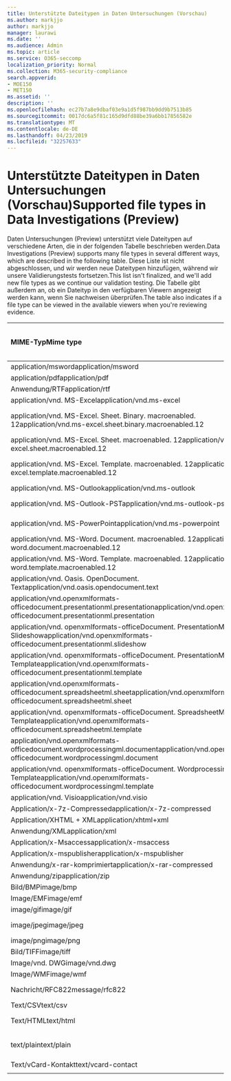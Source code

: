 ```yaml
---
title: Unterstützte Dateitypen in Daten Untersuchungen (Vorschau)
ms.author: markjjo
author: markjjo
manager: laurawi
ms.date: ''
ms.audience: Admin
ms.topic: article
ms.service: O365-seccomp
localization_priority: Normal
ms.collection: M365-security-compliance
search.appverid:
- MOE150
- MET150
ms.assetid: ''
description: ''
ms.openlocfilehash: ec27b7a8e9dbaf03e9a1d5f987bb9dd9b7513b85
ms.sourcegitcommit: 0017dc6a5f81c165d9dfd88be39a6bb17856582e
ms.translationtype: MT
ms.contentlocale: de-DE
ms.lasthandoff: 04/23/2019
ms.locfileid: "32257633"
---
```

# <a name="supported-file-types-in-data-investigations-preview"></a><span data-ttu-id="e56b1-102">Unterstützte Dateitypen in Daten Untersuchungen (Vorschau)</span><span class="sxs-lookup"><span data-stu-id="e56b1-102">Supported file types in Data Investigations (Preview)</span></span>

<span data-ttu-id="e56b1-103">Daten Untersuchungen (Preview) unterstützt viele Dateitypen auf verschiedene Arten, die in der folgenden Tabelle beschrieben werden.</span><span class="sxs-lookup"><span data-stu-id="e56b1-103">Data Investigations (Preview) supports many file types in several different ways, which are described in the following table.</span></span> <span data-ttu-id="e56b1-104">Diese Liste ist nicht abgeschlossen, und wir werden neue Dateitypen hinzufügen, während wir unsere Validierungstests fortsetzen.</span><span class="sxs-lookup"><span data-stu-id="e56b1-104">This list isn't finalized, and we'll add new file types as we continue our validation testing.</span></span> <span data-ttu-id="e56b1-105">Die Tabelle gibt außerdem an, ob ein Dateityp in den verfügbaren Viewern angezeigt werden kann, wenn Sie nachweisen überprüfen.</span><span class="sxs-lookup"><span data-stu-id="e56b1-105">The table also indicates if a file type can be viewed in the available viewers when you're reviewing evidence.</span></span>

| <span data-ttu-id="e56b1-106">MIME-Typ</span><span class="sxs-lookup"><span data-stu-id="e56b1-106">Mime type</span></span> | <span data-ttu-id="e56b1-107">File-Klasse</span><span class="sxs-lookup"><span data-stu-id="e56b1-107">File class</span></span> | <span data-ttu-id="e56b1-108">Native Viewer</span><span class="sxs-lookup"><span data-stu-id="e56b1-108">Native viewer</span></span> | <span data-ttu-id="e56b1-109">Text Anzeige</span><span class="sxs-lookup"><span data-stu-id="e56b1-109">Text viewer</span></span> | <span data-ttu-id="e56b1-110">Betrachter mit Anmerkungen versehen</span><span class="sxs-lookup"><span data-stu-id="e56b1-110">Annotate viewer</span></span> | <span data-ttu-id="e56b1-111">Container Extraktion</span><span class="sxs-lookup"><span data-stu-id="e56b1-111">Container extraction</span></span> | <span data-ttu-id="e56b1-112">Erweiterungen</span><span class="sxs-lookup"><span data-stu-id="e56b1-112">Extensions</span></span> |
| :- | :- | :- | :- | :- | :- | :- |
| <span data-ttu-id="e56b1-113">application/msword</span><span class="sxs-lookup"><span data-stu-id="e56b1-113">application/msword</span></span> | <span data-ttu-id="e56b1-114">Dokument</span><span class="sxs-lookup"><span data-stu-id="e56b1-114">Document</span></span> | <span data-ttu-id="e56b1-115">Ja</span><span class="sxs-lookup"><span data-stu-id="e56b1-115">Yes</span></span> | <span data-ttu-id="e56b1-116">Ja</span><span class="sxs-lookup"><span data-stu-id="e56b1-116">Yes</span></span> | <span data-ttu-id="e56b1-117">Ja</span><span class="sxs-lookup"><span data-stu-id="e56b1-117">Yes</span></span> | <span data-ttu-id="e56b1-118">Nein</span><span class="sxs-lookup"><span data-stu-id="e56b1-118">No</span></span> | <span data-ttu-id="e56b1-119">. doc;. dat</span><span class="sxs-lookup"><span data-stu-id="e56b1-119">.doc; .dat</span></span> |
| <span data-ttu-id="e56b1-120">application/pdf</span><span class="sxs-lookup"><span data-stu-id="e56b1-120">application/pdf</span></span> | <span data-ttu-id="e56b1-121">Dokument</span><span class="sxs-lookup"><span data-stu-id="e56b1-121">Document</span></span> | <span data-ttu-id="e56b1-122">Ja</span><span class="sxs-lookup"><span data-stu-id="e56b1-122">Yes</span></span> | <span data-ttu-id="e56b1-123">Ja</span><span class="sxs-lookup"><span data-stu-id="e56b1-123">Yes</span></span> | <span data-ttu-id="e56b1-124">Ja</span><span class="sxs-lookup"><span data-stu-id="e56b1-124">Yes</span></span> | <span data-ttu-id="e56b1-125">Nein</span><span class="sxs-lookup"><span data-stu-id="e56b1-125">No</span></span> | <span data-ttu-id="e56b1-126">PDF</span><span class="sxs-lookup"><span data-stu-id="e56b1-126">.pdf</span></span> |
| <span data-ttu-id="e56b1-127">Anwendung/RTF</span><span class="sxs-lookup"><span data-stu-id="e56b1-127">application/rtf</span></span> | <span data-ttu-id="e56b1-128">Dokument</span><span class="sxs-lookup"><span data-stu-id="e56b1-128">Document</span></span> | <span data-ttu-id="e56b1-129">Ja</span><span class="sxs-lookup"><span data-stu-id="e56b1-129">Yes</span></span> | <span data-ttu-id="e56b1-130">Ja</span><span class="sxs-lookup"><span data-stu-id="e56b1-130">Yes</span></span> | <span data-ttu-id="e56b1-131">Ja</span><span class="sxs-lookup"><span data-stu-id="e56b1-131">Yes</span></span> | <span data-ttu-id="e56b1-132">Nein</span><span class="sxs-lookup"><span data-stu-id="e56b1-132">No</span></span> | <span data-ttu-id="e56b1-133">RTF;. doc</span><span class="sxs-lookup"><span data-stu-id="e56b1-133">.rtf;.doc</span></span> |
| <span data-ttu-id="e56b1-134">application/vnd. MS-Excel</span><span class="sxs-lookup"><span data-stu-id="e56b1-134">application/vnd.ms-excel</span></span> | <span data-ttu-id="e56b1-135">Dokument</span><span class="sxs-lookup"><span data-stu-id="e56b1-135">Document</span></span> | <span data-ttu-id="e56b1-136">Ja</span><span class="sxs-lookup"><span data-stu-id="e56b1-136">Yes</span></span> | <span data-ttu-id="e56b1-137">Ja</span><span class="sxs-lookup"><span data-stu-id="e56b1-137">Yes</span></span> | <span data-ttu-id="e56b1-138">Ja</span><span class="sxs-lookup"><span data-stu-id="e56b1-138">Yes</span></span> | <span data-ttu-id="e56b1-139">Nein</span><span class="sxs-lookup"><span data-stu-id="e56b1-139">No</span></span> | <span data-ttu-id="e56b1-140">. xls;. dat</span><span class="sxs-lookup"><span data-stu-id="e56b1-140">.xls; .dat</span></span> |
| <span data-ttu-id="e56b1-141">application/vnd. MS-Excel. Sheet. Binary. macroenabled. 12</span><span class="sxs-lookup"><span data-stu-id="e56b1-141">application/vnd.ms-excel.sheet.binary.macroenabled.12</span></span> | <span data-ttu-id="e56b1-142">Produktivität/Open Document Format</span><span class="sxs-lookup"><span data-stu-id="e56b1-142">Productivity / Open Document Format</span></span> | <span data-ttu-id="e56b1-143">Ja</span><span class="sxs-lookup"><span data-stu-id="e56b1-143">Yes</span></span> | <span data-ttu-id="e56b1-144">Ja</span><span class="sxs-lookup"><span data-stu-id="e56b1-144">Yes</span></span> | <span data-ttu-id="e56b1-145">Nein</span><span class="sxs-lookup"><span data-stu-id="e56b1-145">No</span></span> | <span data-ttu-id="e56b1-146">Nein</span><span class="sxs-lookup"><span data-stu-id="e56b1-146">No</span></span> | <span data-ttu-id="e56b1-147">. xlsb</span><span class="sxs-lookup"><span data-stu-id="e56b1-147">.xlsb</span></span> |
| <span data-ttu-id="e56b1-148">application/vnd. MS-Excel. Sheet. macroenabled. 12</span><span class="sxs-lookup"><span data-stu-id="e56b1-148">application/vnd.ms-excel.sheet.macroenabled.12</span></span> | <span data-ttu-id="e56b1-149">Dokument</span><span class="sxs-lookup"><span data-stu-id="e56b1-149">Document</span></span> | <span data-ttu-id="e56b1-150">Ja</span><span class="sxs-lookup"><span data-stu-id="e56b1-150">Yes</span></span> | <span data-ttu-id="e56b1-151">Ja</span><span class="sxs-lookup"><span data-stu-id="e56b1-151">Yes</span></span> | <span data-ttu-id="e56b1-152">Ja</span><span class="sxs-lookup"><span data-stu-id="e56b1-152">Yes</span></span> | <span data-ttu-id="e56b1-153">Nein</span><span class="sxs-lookup"><span data-stu-id="e56b1-153">No</span></span> | <span data-ttu-id="e56b1-154">. xlsm</span><span class="sxs-lookup"><span data-stu-id="e56b1-154">.xlsm</span></span> |
| <span data-ttu-id="e56b1-155">application/vnd. MS-Excel. Template. macroenabled. 12</span><span class="sxs-lookup"><span data-stu-id="e56b1-155">application/vnd.ms-excel.template.macroenabled.12</span></span> | <span data-ttu-id="e56b1-156">Produktivität/Open Document Format</span><span class="sxs-lookup"><span data-stu-id="e56b1-156">Productivity / Open Document Format</span></span> | <span data-ttu-id="e56b1-157">Nein</span><span class="sxs-lookup"><span data-stu-id="e56b1-157">No</span></span> | <span data-ttu-id="e56b1-158">Ja</span><span class="sxs-lookup"><span data-stu-id="e56b1-158">Yes</span></span> | <span data-ttu-id="e56b1-159">Nein</span><span class="sxs-lookup"><span data-stu-id="e56b1-159">No</span></span> | <span data-ttu-id="e56b1-160">Nein</span><span class="sxs-lookup"><span data-stu-id="e56b1-160">No</span></span> | <span data-ttu-id="e56b1-161">. xltm</span><span class="sxs-lookup"><span data-stu-id="e56b1-161">.xltm</span></span> |
| <span data-ttu-id="e56b1-162">application/vnd. MS-Outlook</span><span class="sxs-lookup"><span data-stu-id="e56b1-162">application/vnd.ms-outlook</span></span> | <span data-ttu-id="e56b1-163">Produktivität</span><span class="sxs-lookup"><span data-stu-id="e56b1-163">Productivity</span></span> | <span data-ttu-id="e56b1-164">Nein</span><span class="sxs-lookup"><span data-stu-id="e56b1-164">No</span></span> | <span data-ttu-id="e56b1-165">Nein</span><span class="sxs-lookup"><span data-stu-id="e56b1-165">No</span></span> | <span data-ttu-id="e56b1-166">Nein</span><span class="sxs-lookup"><span data-stu-id="e56b1-166">No</span></span> | <span data-ttu-id="e56b1-167">Nein</span><span class="sxs-lookup"><span data-stu-id="e56b1-167">No</span></span> | <span data-ttu-id="e56b1-168">. msg</span><span class="sxs-lookup"><span data-stu-id="e56b1-168">.msg</span></span> |
| <span data-ttu-id="e56b1-169">application/vnd. MS-Outlook-PST</span><span class="sxs-lookup"><span data-stu-id="e56b1-169">application/vnd.ms-outlook-pst</span></span> | <span data-ttu-id="e56b1-170">Produktivität/Zusammenarbeit</span><span class="sxs-lookup"><span data-stu-id="e56b1-170">Productivity / Collaboration</span></span> | <span data-ttu-id="e56b1-171">Nein</span><span class="sxs-lookup"><span data-stu-id="e56b1-171">No</span></span> | <span data-ttu-id="e56b1-172">Nein</span><span class="sxs-lookup"><span data-stu-id="e56b1-172">No</span></span> | <span data-ttu-id="e56b1-173">Nein</span><span class="sxs-lookup"><span data-stu-id="e56b1-173">No</span></span> | <span data-ttu-id="e56b1-174">Ja</span><span class="sxs-lookup"><span data-stu-id="e56b1-174">Yes</span></span> | <span data-ttu-id="e56b1-175">PST</span><span class="sxs-lookup"><span data-stu-id="e56b1-175">.pst</span></span> |
| <span data-ttu-id="e56b1-176">application/vnd. MS-PowerPoint</span><span class="sxs-lookup"><span data-stu-id="e56b1-176">application/vnd.ms-powerpoint</span></span> | <span data-ttu-id="e56b1-177">Dokument</span><span class="sxs-lookup"><span data-stu-id="e56b1-177">Document</span></span> | <span data-ttu-id="e56b1-178">Ja</span><span class="sxs-lookup"><span data-stu-id="e56b1-178">Yes</span></span> | <span data-ttu-id="e56b1-179">Ja</span><span class="sxs-lookup"><span data-stu-id="e56b1-179">Yes</span></span> | <span data-ttu-id="e56b1-180">Ja</span><span class="sxs-lookup"><span data-stu-id="e56b1-180">Yes</span></span> | <span data-ttu-id="e56b1-181">Nein</span><span class="sxs-lookup"><span data-stu-id="e56b1-181">No</span></span> | <span data-ttu-id="e56b1-182">. ppt;. PPS;. Topf</span><span class="sxs-lookup"><span data-stu-id="e56b1-182">.ppt; .pps;.pot</span></span> |
| <span data-ttu-id="e56b1-183">application/vnd. MS-Word. Document. macroenabled. 12</span><span class="sxs-lookup"><span data-stu-id="e56b1-183">application/vnd.ms-word.document.macroenabled.12</span></span> | <span data-ttu-id="e56b1-184">Dokument</span><span class="sxs-lookup"><span data-stu-id="e56b1-184">Document</span></span> | <span data-ttu-id="e56b1-185">Ja</span><span class="sxs-lookup"><span data-stu-id="e56b1-185">Yes</span></span> | <span data-ttu-id="e56b1-186">Ja</span><span class="sxs-lookup"><span data-stu-id="e56b1-186">Yes</span></span> | <span data-ttu-id="e56b1-187">Ja</span><span class="sxs-lookup"><span data-stu-id="e56b1-187">Yes</span></span> | <span data-ttu-id="e56b1-188">Nein</span><span class="sxs-lookup"><span data-stu-id="e56b1-188">No</span></span> | <span data-ttu-id="e56b1-189">DOCM</span><span class="sxs-lookup"><span data-stu-id="e56b1-189">.docm</span></span> |
| <span data-ttu-id="e56b1-190">application/vnd. MS-Word. Template. macroenabled. 12</span><span class="sxs-lookup"><span data-stu-id="e56b1-190">application/vnd.ms-word.template.macroenabled.12</span></span> | <span data-ttu-id="e56b1-191">Dokument</span><span class="sxs-lookup"><span data-stu-id="e56b1-191">Document</span></span> | <span data-ttu-id="e56b1-192">Ja</span><span class="sxs-lookup"><span data-stu-id="e56b1-192">Yes</span></span> | <span data-ttu-id="e56b1-193">Ja</span><span class="sxs-lookup"><span data-stu-id="e56b1-193">Yes</span></span> | <span data-ttu-id="e56b1-194">Ja</span><span class="sxs-lookup"><span data-stu-id="e56b1-194">Yes</span></span> | <span data-ttu-id="e56b1-195">Nein</span><span class="sxs-lookup"><span data-stu-id="e56b1-195">No</span></span> | <span data-ttu-id="e56b1-196">. dotm</span><span class="sxs-lookup"><span data-stu-id="e56b1-196">.dotm</span></span> |
| <span data-ttu-id="e56b1-197">application/vnd. Oasis. OpenDocument. Text</span><span class="sxs-lookup"><span data-stu-id="e56b1-197">application/vnd.oasis.opendocument.text</span></span> | <span data-ttu-id="e56b1-198">Dokument</span><span class="sxs-lookup"><span data-stu-id="e56b1-198">Document</span></span> | <span data-ttu-id="e56b1-199">Ja</span><span class="sxs-lookup"><span data-stu-id="e56b1-199">Yes</span></span> | <span data-ttu-id="e56b1-200">Ja</span><span class="sxs-lookup"><span data-stu-id="e56b1-200">Yes</span></span> | <span data-ttu-id="e56b1-201">Ja</span><span class="sxs-lookup"><span data-stu-id="e56b1-201">Yes</span></span> | <span data-ttu-id="e56b1-202">Nein</span><span class="sxs-lookup"><span data-stu-id="e56b1-202">No</span></span> | <span data-ttu-id="e56b1-203">ODT</span><span class="sxs-lookup"><span data-stu-id="e56b1-203">.odt;</span></span>  |
| <span data-ttu-id="e56b1-204">application/vnd.openxmlformats-officedocument.presentationml.presentation</span><span class="sxs-lookup"><span data-stu-id="e56b1-204">application/vnd.openxmlformats-officedocument.presentationml.presentation</span></span> | <span data-ttu-id="e56b1-205">Dokument</span><span class="sxs-lookup"><span data-stu-id="e56b1-205">Document</span></span> | <span data-ttu-id="e56b1-206">Ja</span><span class="sxs-lookup"><span data-stu-id="e56b1-206">Yes</span></span> | <span data-ttu-id="e56b1-207">Ja</span><span class="sxs-lookup"><span data-stu-id="e56b1-207">Yes</span></span> | <span data-ttu-id="e56b1-208">Ja</span><span class="sxs-lookup"><span data-stu-id="e56b1-208">Yes</span></span> | <span data-ttu-id="e56b1-209">Nein</span><span class="sxs-lookup"><span data-stu-id="e56b1-209">No</span></span> | <span data-ttu-id="e56b1-210">PPTX</span><span class="sxs-lookup"><span data-stu-id="e56b1-210">.pptx</span></span> |
| <span data-ttu-id="e56b1-211">application/vnd. openxmlformats-officeDocument. PresentationML. Slideshow</span><span class="sxs-lookup"><span data-stu-id="e56b1-211">application/vnd.openxmlformats-officedocument.presentationml.slideshow</span></span> | <span data-ttu-id="e56b1-212">Produktivität/Open Document Format</span><span class="sxs-lookup"><span data-stu-id="e56b1-212">Productivity / Open Document Format</span></span> | <span data-ttu-id="e56b1-213">Ja</span><span class="sxs-lookup"><span data-stu-id="e56b1-213">Yes</span></span> | <span data-ttu-id="e56b1-214">Ja</span><span class="sxs-lookup"><span data-stu-id="e56b1-214">Yes</span></span> | <span data-ttu-id="e56b1-215">Ja</span><span class="sxs-lookup"><span data-stu-id="e56b1-215">Yes</span></span> | <span data-ttu-id="e56b1-216">Nein</span><span class="sxs-lookup"><span data-stu-id="e56b1-216">No</span></span> | <span data-ttu-id="e56b1-217">. ppsx</span><span class="sxs-lookup"><span data-stu-id="e56b1-217">.ppsx</span></span> |
| <span data-ttu-id="e56b1-218">application/vnd. openxmlformats-officeDocument. PresentationML. Template</span><span class="sxs-lookup"><span data-stu-id="e56b1-218">application/vnd.openxmlformats-officedocument.presentationml.template</span></span> | <span data-ttu-id="e56b1-219">Dokument</span><span class="sxs-lookup"><span data-stu-id="e56b1-219">Document</span></span> | <span data-ttu-id="e56b1-220">Ja</span><span class="sxs-lookup"><span data-stu-id="e56b1-220">Yes</span></span> | <span data-ttu-id="e56b1-221">Ja</span><span class="sxs-lookup"><span data-stu-id="e56b1-221">Yes</span></span> | <span data-ttu-id="e56b1-222">Ja</span><span class="sxs-lookup"><span data-stu-id="e56b1-222">Yes</span></span> | <span data-ttu-id="e56b1-223">Nein</span><span class="sxs-lookup"><span data-stu-id="e56b1-223">No</span></span> | <span data-ttu-id="e56b1-224">. POTX</span><span class="sxs-lookup"><span data-stu-id="e56b1-224">.potx</span></span> |
| <span data-ttu-id="e56b1-225">application/vnd.openxmlformats-officedocument.spreadsheetml.sheet</span><span class="sxs-lookup"><span data-stu-id="e56b1-225">application/vnd.openxmlformats-officedocument.spreadsheetml.sheet</span></span> | <span data-ttu-id="e56b1-226">Dokument</span><span class="sxs-lookup"><span data-stu-id="e56b1-226">Document</span></span> | <span data-ttu-id="e56b1-227">Ja</span><span class="sxs-lookup"><span data-stu-id="e56b1-227">Yes</span></span> | <span data-ttu-id="e56b1-228">Ja</span><span class="sxs-lookup"><span data-stu-id="e56b1-228">Yes</span></span> | <span data-ttu-id="e56b1-229">Ja</span><span class="sxs-lookup"><span data-stu-id="e56b1-229">Yes</span></span> | <span data-ttu-id="e56b1-230">Nein</span><span class="sxs-lookup"><span data-stu-id="e56b1-230">No</span></span> | <span data-ttu-id="e56b1-231">. xlsx</span><span class="sxs-lookup"><span data-stu-id="e56b1-231">.xlsx</span></span> |
| <span data-ttu-id="e56b1-232">application/vnd. openxmlformats-officeDocument. SpreadsheetML. Template</span><span class="sxs-lookup"><span data-stu-id="e56b1-232">application/vnd.openxmlformats-officedocument.spreadsheetml.template</span></span> | <span data-ttu-id="e56b1-233">Dokument</span><span class="sxs-lookup"><span data-stu-id="e56b1-233">Document</span></span> | <span data-ttu-id="e56b1-234">Ja</span><span class="sxs-lookup"><span data-stu-id="e56b1-234">Yes</span></span> | <span data-ttu-id="e56b1-235">Ja</span><span class="sxs-lookup"><span data-stu-id="e56b1-235">Yes</span></span> | <span data-ttu-id="e56b1-236">Ja</span><span class="sxs-lookup"><span data-stu-id="e56b1-236">Yes</span></span> | <span data-ttu-id="e56b1-237">Nein</span><span class="sxs-lookup"><span data-stu-id="e56b1-237">No</span></span> | <span data-ttu-id="e56b1-238">. xltx</span><span class="sxs-lookup"><span data-stu-id="e56b1-238">.xltx</span></span> |
| <span data-ttu-id="e56b1-239">application/vnd.openxmlformats-officedocument.wordprocessingml.document</span><span class="sxs-lookup"><span data-stu-id="e56b1-239">application/vnd.openxmlformats-officedocument.wordprocessingml.document</span></span> | <span data-ttu-id="e56b1-240">Dokument</span><span class="sxs-lookup"><span data-stu-id="e56b1-240">Document</span></span> | <span data-ttu-id="e56b1-241">Ja</span><span class="sxs-lookup"><span data-stu-id="e56b1-241">Yes</span></span> | <span data-ttu-id="e56b1-242">Ja</span><span class="sxs-lookup"><span data-stu-id="e56b1-242">Yes</span></span> | <span data-ttu-id="e56b1-243">Ja</span><span class="sxs-lookup"><span data-stu-id="e56b1-243">Yes</span></span> | <span data-ttu-id="e56b1-244">Nein</span><span class="sxs-lookup"><span data-stu-id="e56b1-244">No</span></span> | <span data-ttu-id="e56b1-245">DOCX</span><span class="sxs-lookup"><span data-stu-id="e56b1-245">.docx</span></span> |
| <span data-ttu-id="e56b1-246">application/vnd. openxmlformats-officeDocument. WordprocessingML. Template</span><span class="sxs-lookup"><span data-stu-id="e56b1-246">application/vnd.openxmlformats-officedocument.wordprocessingml.template</span></span> | <span data-ttu-id="e56b1-247">Dokument</span><span class="sxs-lookup"><span data-stu-id="e56b1-247">Document</span></span> | <span data-ttu-id="e56b1-248">Ja</span><span class="sxs-lookup"><span data-stu-id="e56b1-248">Yes</span></span> | <span data-ttu-id="e56b1-249">Ja</span><span class="sxs-lookup"><span data-stu-id="e56b1-249">Yes</span></span> | <span data-ttu-id="e56b1-250">Ja</span><span class="sxs-lookup"><span data-stu-id="e56b1-250">Yes</span></span> | <span data-ttu-id="e56b1-251">Nein</span><span class="sxs-lookup"><span data-stu-id="e56b1-251">No</span></span> | <span data-ttu-id="e56b1-252">. dotx</span><span class="sxs-lookup"><span data-stu-id="e56b1-252">.dotx</span></span> |
| <span data-ttu-id="e56b1-253">application/vnd. Visio</span><span class="sxs-lookup"><span data-stu-id="e56b1-253">application/vnd.visio</span></span> | <span data-ttu-id="e56b1-254">Dokument</span><span class="sxs-lookup"><span data-stu-id="e56b1-254">Document</span></span> | <span data-ttu-id="e56b1-255">Ja</span><span class="sxs-lookup"><span data-stu-id="e56b1-255">Yes</span></span> | <span data-ttu-id="e56b1-256">Ja</span><span class="sxs-lookup"><span data-stu-id="e56b1-256">Yes</span></span> | <span data-ttu-id="e56b1-257">Ja</span><span class="sxs-lookup"><span data-stu-id="e56b1-257">Yes</span></span> | <span data-ttu-id="e56b1-258">Nein</span><span class="sxs-lookup"><span data-stu-id="e56b1-258">No</span></span> | <span data-ttu-id="e56b1-259">. vsd</span><span class="sxs-lookup"><span data-stu-id="e56b1-259">.vsd</span></span> |
| <span data-ttu-id="e56b1-260">Application/x-7z-Compressed</span><span class="sxs-lookup"><span data-stu-id="e56b1-260">application/x-7z-compressed</span></span> | <span data-ttu-id="e56b1-261">Archiv/Container</span><span class="sxs-lookup"><span data-stu-id="e56b1-261">Archive / Container</span></span> | <span data-ttu-id="e56b1-262">Nein</span><span class="sxs-lookup"><span data-stu-id="e56b1-262">No</span></span> | <span data-ttu-id="e56b1-263">Nein</span><span class="sxs-lookup"><span data-stu-id="e56b1-263">No</span></span> | <span data-ttu-id="e56b1-264">Nein</span><span class="sxs-lookup"><span data-stu-id="e56b1-264">No</span></span> | <span data-ttu-id="e56b1-265">Ja</span><span class="sxs-lookup"><span data-stu-id="e56b1-265">Yes</span></span> | <span data-ttu-id="e56b1-266">.7z</span><span class="sxs-lookup"><span data-stu-id="e56b1-266">.7z</span></span> |
| <span data-ttu-id="e56b1-267">Application/XHTML + XML</span><span class="sxs-lookup"><span data-stu-id="e56b1-267">application/xhtml+xml</span></span> | <span data-ttu-id="e56b1-268">Dokument</span><span class="sxs-lookup"><span data-stu-id="e56b1-268">Document</span></span> | <span data-ttu-id="e56b1-269">Ja</span><span class="sxs-lookup"><span data-stu-id="e56b1-269">Yes</span></span> | <span data-ttu-id="e56b1-270">Ja</span><span class="sxs-lookup"><span data-stu-id="e56b1-270">Yes</span></span> | <span data-ttu-id="e56b1-271">Ja</span><span class="sxs-lookup"><span data-stu-id="e56b1-271">Yes</span></span> | <span data-ttu-id="e56b1-272">Nein</span><span class="sxs-lookup"><span data-stu-id="e56b1-272">No</span></span> | <span data-ttu-id="e56b1-273">. XHTML</span><span class="sxs-lookup"><span data-stu-id="e56b1-273">.xhtml</span></span> |
| <span data-ttu-id="e56b1-274">Anwendung/XML</span><span class="sxs-lookup"><span data-stu-id="e56b1-274">application/xml</span></span> | <span data-ttu-id="e56b1-275">Dokument</span><span class="sxs-lookup"><span data-stu-id="e56b1-275">Document</span></span> | <span data-ttu-id="e56b1-276">Ja</span><span class="sxs-lookup"><span data-stu-id="e56b1-276">Yes</span></span> | <span data-ttu-id="e56b1-277">Ja</span><span class="sxs-lookup"><span data-stu-id="e56b1-277">Yes</span></span> | <span data-ttu-id="e56b1-278">Ja</span><span class="sxs-lookup"><span data-stu-id="e56b1-278">Yes</span></span> | <span data-ttu-id="e56b1-279">Nein</span><span class="sxs-lookup"><span data-stu-id="e56b1-279">No</span></span> | <span data-ttu-id="e56b1-280">. XML</span><span class="sxs-lookup"><span data-stu-id="e56b1-280">.xml</span></span> |
| <span data-ttu-id="e56b1-281">Application/x-Msaccess</span><span class="sxs-lookup"><span data-stu-id="e56b1-281">application/x-msaccess</span></span> | <span data-ttu-id="e56b1-282">Dokument</span><span class="sxs-lookup"><span data-stu-id="e56b1-282">Document</span></span> | <span data-ttu-id="e56b1-283">Ja</span><span class="sxs-lookup"><span data-stu-id="e56b1-283">Yes</span></span> | <span data-ttu-id="e56b1-284">Ja</span><span class="sxs-lookup"><span data-stu-id="e56b1-284">Yes</span></span> | <span data-ttu-id="e56b1-285">Ja</span><span class="sxs-lookup"><span data-stu-id="e56b1-285">Yes</span></span> | <span data-ttu-id="e56b1-286">Nein</span><span class="sxs-lookup"><span data-stu-id="e56b1-286">No</span></span> | <span data-ttu-id="e56b1-287">. mdb</span><span class="sxs-lookup"><span data-stu-id="e56b1-287">.mdb</span></span> |
| <span data-ttu-id="e56b1-288">Application/x-mspublisher</span><span class="sxs-lookup"><span data-stu-id="e56b1-288">application/x-mspublisher</span></span> | <span data-ttu-id="e56b1-289">Dokument</span><span class="sxs-lookup"><span data-stu-id="e56b1-289">Document</span></span> | <span data-ttu-id="e56b1-290">Ja</span><span class="sxs-lookup"><span data-stu-id="e56b1-290">Yes</span></span> | <span data-ttu-id="e56b1-291">Ja</span><span class="sxs-lookup"><span data-stu-id="e56b1-291">Yes</span></span> | <span data-ttu-id="e56b1-292">Ja</span><span class="sxs-lookup"><span data-stu-id="e56b1-292">Yes</span></span> | <span data-ttu-id="e56b1-293">Nein</span><span class="sxs-lookup"><span data-stu-id="e56b1-293">No</span></span> | <span data-ttu-id="e56b1-294">. pub</span><span class="sxs-lookup"><span data-stu-id="e56b1-294">.pub</span></span> |
| <span data-ttu-id="e56b1-295">Anwendung/x-rar-komprimiert</span><span class="sxs-lookup"><span data-stu-id="e56b1-295">application/x-rar-compressed</span></span> | <span data-ttu-id="e56b1-296">Archiv/Container</span><span class="sxs-lookup"><span data-stu-id="e56b1-296">Archive / Container</span></span> | <span data-ttu-id="e56b1-297">Nein</span><span class="sxs-lookup"><span data-stu-id="e56b1-297">No</span></span> | <span data-ttu-id="e56b1-298">Nein</span><span class="sxs-lookup"><span data-stu-id="e56b1-298">No</span></span> | <span data-ttu-id="e56b1-299">Nein</span><span class="sxs-lookup"><span data-stu-id="e56b1-299">No</span></span> | <span data-ttu-id="e56b1-300">Ja</span><span class="sxs-lookup"><span data-stu-id="e56b1-300">Yes</span></span> | <span data-ttu-id="e56b1-301">. rar</span><span class="sxs-lookup"><span data-stu-id="e56b1-301">.rar</span></span> |
| <span data-ttu-id="e56b1-302">Anwendung/zip</span><span class="sxs-lookup"><span data-stu-id="e56b1-302">application/zip</span></span> | <span data-ttu-id="e56b1-303">Archiv/Container</span><span class="sxs-lookup"><span data-stu-id="e56b1-303">Archive / Container</span></span> | <span data-ttu-id="e56b1-304">Nein</span><span class="sxs-lookup"><span data-stu-id="e56b1-304">No</span></span> | <span data-ttu-id="e56b1-305">Nein</span><span class="sxs-lookup"><span data-stu-id="e56b1-305">No</span></span> | <span data-ttu-id="e56b1-306">Nein</span><span class="sxs-lookup"><span data-stu-id="e56b1-306">No</span></span> | <span data-ttu-id="e56b1-307">Ja</span><span class="sxs-lookup"><span data-stu-id="e56b1-307">Yes</span></span> | <span data-ttu-id="e56b1-308">. zip</span><span class="sxs-lookup"><span data-stu-id="e56b1-308">.zip</span></span> |
| <span data-ttu-id="e56b1-309">Bild/BMP</span><span class="sxs-lookup"><span data-stu-id="e56b1-309">image/bmp</span></span> | <span data-ttu-id="e56b1-310">Image</span><span class="sxs-lookup"><span data-stu-id="e56b1-310">Image</span></span> | <span data-ttu-id="e56b1-311">Ja</span><span class="sxs-lookup"><span data-stu-id="e56b1-311">Yes</span></span> | <span data-ttu-id="e56b1-312">Ja</span><span class="sxs-lookup"><span data-stu-id="e56b1-312">Yes</span></span> | <span data-ttu-id="e56b1-313">Ja</span><span class="sxs-lookup"><span data-stu-id="e56b1-313">Yes</span></span> | <span data-ttu-id="e56b1-314">Nein</span><span class="sxs-lookup"><span data-stu-id="e56b1-314">No</span></span> | <span data-ttu-id="e56b1-315">BMP</span><span class="sxs-lookup"><span data-stu-id="e56b1-315">.bmp</span></span> |
| <span data-ttu-id="e56b1-316">Image/EMF</span><span class="sxs-lookup"><span data-stu-id="e56b1-316">image/emf</span></span> | <span data-ttu-id="e56b1-317">Image</span><span class="sxs-lookup"><span data-stu-id="e56b1-317">Image</span></span> | <span data-ttu-id="e56b1-318">Ja</span><span class="sxs-lookup"><span data-stu-id="e56b1-318">Yes</span></span> | <span data-ttu-id="e56b1-319">Ja</span><span class="sxs-lookup"><span data-stu-id="e56b1-319">Yes</span></span> | <span data-ttu-id="e56b1-320">Ja</span><span class="sxs-lookup"><span data-stu-id="e56b1-320">Yes</span></span> | <span data-ttu-id="e56b1-321">Nein</span><span class="sxs-lookup"><span data-stu-id="e56b1-321">No</span></span> | <span data-ttu-id="e56b1-322">. EMF</span><span class="sxs-lookup"><span data-stu-id="e56b1-322">.emf</span></span> |
| <span data-ttu-id="e56b1-323">image/gif</span><span class="sxs-lookup"><span data-stu-id="e56b1-323">image/gif</span></span> | <span data-ttu-id="e56b1-324">Dokument</span><span class="sxs-lookup"><span data-stu-id="e56b1-324">Document</span></span> | <span data-ttu-id="e56b1-325">Ja</span><span class="sxs-lookup"><span data-stu-id="e56b1-325">Yes</span></span> | <span data-ttu-id="e56b1-326">Ja</span><span class="sxs-lookup"><span data-stu-id="e56b1-326">Yes</span></span> | <span data-ttu-id="e56b1-327">Ja</span><span class="sxs-lookup"><span data-stu-id="e56b1-327">Yes</span></span> | <span data-ttu-id="e56b1-328">Nein</span><span class="sxs-lookup"><span data-stu-id="e56b1-328">No</span></span> | <span data-ttu-id="e56b1-329">.gif</span><span class="sxs-lookup"><span data-stu-id="e56b1-329">.gif</span></span> |
| <span data-ttu-id="e56b1-330">image/jpeg</span><span class="sxs-lookup"><span data-stu-id="e56b1-330">image/jpeg</span></span> | <span data-ttu-id="e56b1-331">Image</span><span class="sxs-lookup"><span data-stu-id="e56b1-331">Image</span></span> | <span data-ttu-id="e56b1-332">Ja</span><span class="sxs-lookup"><span data-stu-id="e56b1-332">Yes</span></span> | <span data-ttu-id="e56b1-333">Ja</span><span class="sxs-lookup"><span data-stu-id="e56b1-333">Yes</span></span> | <span data-ttu-id="e56b1-334">Ja</span><span class="sxs-lookup"><span data-stu-id="e56b1-334">Yes</span></span> | <span data-ttu-id="e56b1-335">Nein</span><span class="sxs-lookup"><span data-stu-id="e56b1-335">No</span></span> | <span data-ttu-id="e56b1-336">. jpg;. JPEG;. dat;. jpgT</span><span class="sxs-lookup"><span data-stu-id="e56b1-336">.jpg; .jpeg; .dat;.jpgt</span></span> |
| <span data-ttu-id="e56b1-337">image/png</span><span class="sxs-lookup"><span data-stu-id="e56b1-337">image/png</span></span> | <span data-ttu-id="e56b1-338">Image</span><span class="sxs-lookup"><span data-stu-id="e56b1-338">Image</span></span> | <span data-ttu-id="e56b1-339">Ja</span><span class="sxs-lookup"><span data-stu-id="e56b1-339">Yes</span></span> | <span data-ttu-id="e56b1-340">Ja</span><span class="sxs-lookup"><span data-stu-id="e56b1-340">Yes</span></span> | <span data-ttu-id="e56b1-341">Ja</span><span class="sxs-lookup"><span data-stu-id="e56b1-341">Yes</span></span> | <span data-ttu-id="e56b1-342">Nein</span><span class="sxs-lookup"><span data-stu-id="e56b1-342">No</span></span> | <span data-ttu-id="e56b1-343">.png</span><span class="sxs-lookup"><span data-stu-id="e56b1-343">.png</span></span> |
| <span data-ttu-id="e56b1-344">Bild/TIFF</span><span class="sxs-lookup"><span data-stu-id="e56b1-344">image/tiff</span></span> | <span data-ttu-id="e56b1-345">Image</span><span class="sxs-lookup"><span data-stu-id="e56b1-345">Image</span></span> | <span data-ttu-id="e56b1-346">Ja</span><span class="sxs-lookup"><span data-stu-id="e56b1-346">Yes</span></span> | <span data-ttu-id="e56b1-347">Ja</span><span class="sxs-lookup"><span data-stu-id="e56b1-347">Yes</span></span> | <span data-ttu-id="e56b1-348">Ja</span><span class="sxs-lookup"><span data-stu-id="e56b1-348">Yes</span></span> | <span data-ttu-id="e56b1-349">Nein</span><span class="sxs-lookup"><span data-stu-id="e56b1-349">No</span></span> | <span data-ttu-id="e56b1-350">. TIF</span><span class="sxs-lookup"><span data-stu-id="e56b1-350">.tif</span></span> |
| <span data-ttu-id="e56b1-351">Image/vnd. DWG</span><span class="sxs-lookup"><span data-stu-id="e56b1-351">image/vnd.dwg</span></span> | <span data-ttu-id="e56b1-352">Dokument</span><span class="sxs-lookup"><span data-stu-id="e56b1-352">Document</span></span> | <span data-ttu-id="e56b1-353">Ja</span><span class="sxs-lookup"><span data-stu-id="e56b1-353">Yes</span></span> | <span data-ttu-id="e56b1-354">Ja</span><span class="sxs-lookup"><span data-stu-id="e56b1-354">Yes</span></span> | <span data-ttu-id="e56b1-355">Ja</span><span class="sxs-lookup"><span data-stu-id="e56b1-355">Yes</span></span> | <span data-ttu-id="e56b1-356">Nein</span><span class="sxs-lookup"><span data-stu-id="e56b1-356">No</span></span> | <span data-ttu-id="e56b1-357">. dwg;. DXF</span><span class="sxs-lookup"><span data-stu-id="e56b1-357">.dwg;.dxf;</span></span> |
| <span data-ttu-id="e56b1-358">Image/WMF</span><span class="sxs-lookup"><span data-stu-id="e56b1-358">image/wmf</span></span> | <span data-ttu-id="e56b1-359">Dokument</span><span class="sxs-lookup"><span data-stu-id="e56b1-359">Document</span></span> | <span data-ttu-id="e56b1-360">Ja</span><span class="sxs-lookup"><span data-stu-id="e56b1-360">Yes</span></span> | <span data-ttu-id="e56b1-361">Ja</span><span class="sxs-lookup"><span data-stu-id="e56b1-361">Yes</span></span> | <span data-ttu-id="e56b1-362">Ja</span><span class="sxs-lookup"><span data-stu-id="e56b1-362">Yes</span></span> | <span data-ttu-id="e56b1-363">Nein</span><span class="sxs-lookup"><span data-stu-id="e56b1-363">No</span></span> | <span data-ttu-id="e56b1-364">. WMF</span><span class="sxs-lookup"><span data-stu-id="e56b1-364">.wmf</span></span> |
| <span data-ttu-id="e56b1-365">Nachricht/RFC822</span><span class="sxs-lookup"><span data-stu-id="e56b1-365">message/rfc822</span></span> | <span data-ttu-id="e56b1-366">Produktivität/Zusammenarbeit</span><span class="sxs-lookup"><span data-stu-id="e56b1-366">Productivity / Collaboration</span></span> | <span data-ttu-id="e56b1-367">Nein</span><span class="sxs-lookup"><span data-stu-id="e56b1-367">No</span></span> | <span data-ttu-id="e56b1-368">Nein</span><span class="sxs-lookup"><span data-stu-id="e56b1-368">No</span></span> | <span data-ttu-id="e56b1-369">Nein</span><span class="sxs-lookup"><span data-stu-id="e56b1-369">No</span></span> | <span data-ttu-id="e56b1-370">Nein</span><span class="sxs-lookup"><span data-stu-id="e56b1-370">No</span></span> | <span data-ttu-id="e56b1-371">. eml</span><span class="sxs-lookup"><span data-stu-id="e56b1-371">.eml</span></span> |
| <span data-ttu-id="e56b1-372">Text/CSV</span><span class="sxs-lookup"><span data-stu-id="e56b1-372">text/csv</span></span> | <span data-ttu-id="e56b1-373">Dokument</span><span class="sxs-lookup"><span data-stu-id="e56b1-373">Document</span></span> | <span data-ttu-id="e56b1-374">Ja</span><span class="sxs-lookup"><span data-stu-id="e56b1-374">Yes</span></span> | <span data-ttu-id="e56b1-375">Ja</span><span class="sxs-lookup"><span data-stu-id="e56b1-375">Yes</span></span> | <span data-ttu-id="e56b1-376">Ja</span><span class="sxs-lookup"><span data-stu-id="e56b1-376">Yes</span></span> | <span data-ttu-id="e56b1-377">Nein</span><span class="sxs-lookup"><span data-stu-id="e56b1-377">No</span></span> | <span data-ttu-id="e56b1-378">. CSV</span><span class="sxs-lookup"><span data-stu-id="e56b1-378">.csv</span></span> |
| <span data-ttu-id="e56b1-379">Text/HTML</span><span class="sxs-lookup"><span data-stu-id="e56b1-379">text/html</span></span> | <span data-ttu-id="e56b1-380">Dokument</span><span class="sxs-lookup"><span data-stu-id="e56b1-380">Document</span></span> | <span data-ttu-id="e56b1-381">Ja</span><span class="sxs-lookup"><span data-stu-id="e56b1-381">Yes</span></span> | <span data-ttu-id="e56b1-382">Ja</span><span class="sxs-lookup"><span data-stu-id="e56b1-382">Yes</span></span> | <span data-ttu-id="e56b1-383">Ja</span><span class="sxs-lookup"><span data-stu-id="e56b1-383">Yes</span></span> | <span data-ttu-id="e56b1-384">Nein</span><span class="sxs-lookup"><span data-stu-id="e56b1-384">No</span></span> | <span data-ttu-id="e56b1-385">. html;. shtml;. htm</span><span class="sxs-lookup"><span data-stu-id="e56b1-385">.html;.shtml; .htm</span></span> |
| <span data-ttu-id="e56b1-386">text/plain</span><span class="sxs-lookup"><span data-stu-id="e56b1-386">text/plain</span></span> | <span data-ttu-id="e56b1-387">Dokument</span><span class="sxs-lookup"><span data-stu-id="e56b1-387">Document</span></span> | <span data-ttu-id="e56b1-388">Ja</span><span class="sxs-lookup"><span data-stu-id="e56b1-388">Yes</span></span> | <span data-ttu-id="e56b1-389">Ja</span><span class="sxs-lookup"><span data-stu-id="e56b1-389">Yes</span></span> | <span data-ttu-id="e56b1-390">Ja</span><span class="sxs-lookup"><span data-stu-id="e56b1-390">Yes</span></span> | <span data-ttu-id="e56b1-391">Nein</span><span class="sxs-lookup"><span data-stu-id="e56b1-391">No</span></span> | <span data-ttu-id="e56b1-392">. txt;. CSS;. con;. pl;. CSV;. dat</span><span class="sxs-lookup"><span data-stu-id="e56b1-392">.txt; .css;.con; .pl; .csv; .dat</span></span> |
| <span data-ttu-id="e56b1-393">Text/vCard-Kontakt</span><span class="sxs-lookup"><span data-stu-id="e56b1-393">text/vcard-contact</span></span> | <span data-ttu-id="e56b1-394">Dokument</span><span class="sxs-lookup"><span data-stu-id="e56b1-394">Document</span></span> | <span data-ttu-id="e56b1-395">Ja</span><span class="sxs-lookup"><span data-stu-id="e56b1-395">Yes</span></span> | <span data-ttu-id="e56b1-396">Ja</span><span class="sxs-lookup"><span data-stu-id="e56b1-396">Yes</span></span> | <span data-ttu-id="e56b1-397">Ja</span><span class="sxs-lookup"><span data-stu-id="e56b1-397">Yes</span></span> | <span data-ttu-id="e56b1-398">Nein</span><span class="sxs-lookup"><span data-stu-id="e56b1-398">No</span></span> | <span data-ttu-id="e56b1-399">. vcf</span><span class="sxs-lookup"><span data-stu-id="e56b1-399">.vcf</span></span> |
||||||||
